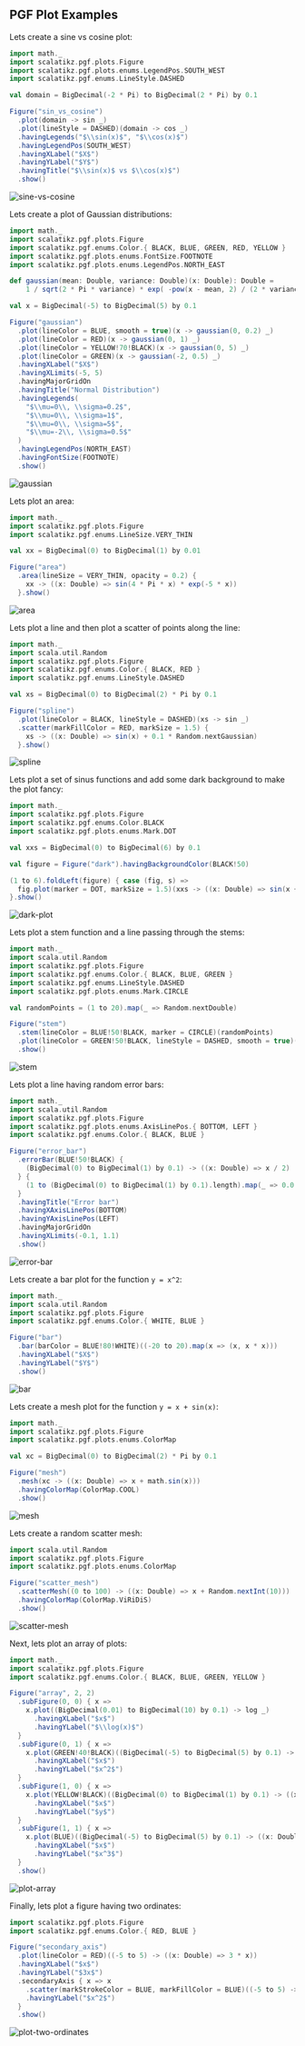 ## PGF Plot Examples

Lets create a sine vs cosine plot:

```scala
import math._
import scalatikz.pgf.plots.Figure
import scalatikz.pgf.plots.enums.LegendPos.SOUTH_WEST
import scalatikz.pgf.enums.LineStyle.DASHED

val domain = BigDecimal(-2 * Pi) to BigDecimal(2 * Pi) by 0.1

Figure("sin_vs_cosine")
  .plot(domain -> sin _)
  .plot(lineStyle = DASHED)(domain -> cos _)
  .havingLegends("$\\sin(x)$", "$\\cos(x)$")
  .havingLegendPos(SOUTH_WEST)
  .havingXLabel("$X$")
  .havingYLabel("$Y$")
  .havingTitle("$\\sin(x)$ vs $\\cos(x)$")
  .show()
```
 
![sine-vs-cosine](../images/sine_vs_cosine.png)

Lets create a plot of Gaussian distributions:

```scala
import math._
import scalatikz.pgf.plots.Figure
import scalatikz.pgf.enums.Color.{ BLACK, BLUE, GREEN, RED, YELLOW }
import scalatikz.pgf.plots.enums.FontSize.FOOTNOTE
import scalatikz.pgf.plots.enums.LegendPos.NORTH_EAST

def gaussian(mean: Double, variance: Double)(x: Double): Double =
    1 / sqrt(2 * Pi * variance) * exp( -pow(x - mean, 2) / (2 * variance))

val x = BigDecimal(-5) to BigDecimal(5) by 0.1

Figure("gaussian")
  .plot(lineColor = BLUE, smooth = true)(x -> gaussian(0, 0.2) _)
  .plot(lineColor = RED)(x -> gaussian(0, 1) _)
  .plot(lineColor = YELLOW!70!BLACK)(x -> gaussian(0, 5) _)
  .plot(lineColor = GREEN)(x -> gaussian(-2, 0.5) _)
  .havingXLabel("$X$")
  .havingXLimits(-5, 5)
  .havingMajorGridOn
  .havingTitle("Normal Distribution")
  .havingLegends(
    "$\\mu=0\\, \\sigma=0.2$",
    "$\\mu=0\\, \\sigma=1$",
    "$\\mu=0\\, \\sigma=5$",
    "$\\mu=-2\\, \\sigma=0.5$"
  )
  .havingLegendPos(NORTH_EAST)
  .havingFontSize(FOOTNOTE)
  .show()
```

![gaussian](../images/gaussian.png)

Lets plot an area:

```scala
import math._
import scalatikz.pgf.plots.Figure
import scalatikz.pgf.enums.LineSize.VERY_THIN

val xx = BigDecimal(0) to BigDecimal(1) by 0.01

Figure("area")
  .area(lineSize = VERY_THIN, opacity = 0.2) {
    xx -> ((x: Double) => sin(4 * Pi * x) * exp(-5 * x))
  }.show()
```

![area](../images/area.png)

Lets plot a line and then plot a scatter of points along the line:

```scala
import math._
import scala.util.Random
import scalatikz.pgf.plots.Figure
import scalatikz.pgf.enums.Color.{ BLACK, RED }
import scalatikz.pgf.enums.LineStyle.DASHED

val xs = BigDecimal(0) to BigDecimal(2) * Pi by 0.1

Figure("spline")
  .plot(lineColor = BLACK, lineStyle = DASHED)(xs -> sin _)
  .scatter(markFillColor = RED, markSize = 1.5) {
    xs -> ((x: Double) => sin(x) + 0.1 * Random.nextGaussian)
  }.show()
```

![spline](../images/spline.png)

Lets plot a set of sinus functions and add some dark background to make the plot fancy:

```scala
import math._
import scalatikz.pgf.plots.Figure
import scalatikz.pgf.enums.Color.BLACK
import scalatikz.pgf.plots.enums.Mark.DOT

val xxs = BigDecimal(0) to BigDecimal(6) by 0.1

val figure = Figure("dark").havingBackgroundColor(BLACK!50)

(1 to 6).foldLeft(figure) { case (fig, s) =>
  fig.plot(marker = DOT, markSize = 1.5)(xxs -> ((x: Double) => sin(x + s)))
}.show()
```

![dark-plot](../images/dark.png)

Lets plot a stem function and a line passing through the stems:

```scala
import math._
import scala.util.Random
import scalatikz.pgf.plots.Figure
import scalatikz.pgf.enums.Color.{ BLACK, BLUE, GREEN }
import scalatikz.pgf.enums.LineStyle.DASHED
import scalatikz.pgf.plots.enums.Mark.CIRCLE

val randomPoints = (1 to 20).map(_ => Random.nextDouble)

Figure("stem")
  .stem(lineColor = BLUE!50!BLACK, marker = CIRCLE)(randomPoints)
  .plot(lineColor = GREEN!50!BLACK, lineStyle = DASHED, smooth = true)(randomPoints)
  .show()
```

![stem](../images/stem.png)

Lets plot a line having random error bars:

```scala
import math._
import scala.util.Random
import scalatikz.pgf.plots.Figure
import scalatikz.pgf.plots.enums.AxisLinePos.{ BOTTOM, LEFT }
import scalatikz.pgf.enums.Color.{ BLACK, BLUE }

Figure("error_bar")
  .errorBar(BLUE!50!BLACK) {
    (BigDecimal(0) to BigDecimal(1) by 0.1) -> ((x: Double) => x / 2)
  } {
    (1 to (BigDecimal(0) to BigDecimal(1) by 0.1).length).map(_ => 0.0 -> scala.util.Random.nextDouble)
  }
  .havingTitle("Error bar")
  .havingXAxisLinePos(BOTTOM)
  .havingYAxisLinePos(LEFT)
  .havingMajorGridOn
  .havingXLimits(-0.1, 1.1)
  .show()
```

![error-bar](../images/error_bar.png)

Lets create a bar plot for the function `y = x^2`:

```scala
import math._
import scala.util.Random
import scalatikz.pgf.plots.Figure
import scalatikz.pgf.enums.Color.{ WHITE, BLUE }

Figure("bar")
  .bar(barColor = BLUE!80!WHITE)((-20 to 20).map(x => (x, x * x)))
  .havingXLabel("$X$")
  .havingYLabel("$Y$")
  .show()
```

![bar](../images/bar.png)

Lets create a mesh plot for the function `y = x + sin(x)`:

```scala
import math._
import scalatikz.pgf.plots.Figure
import scalatikz.pgf.plots.enums.ColorMap

val xc = BigDecimal(0) to BigDecimal(2) * Pi by 0.1

Figure("mesh")
  .mesh(xc -> ((x: Double) => x + math.sin(x)))
  .havingColorMap(ColorMap.COOL)
  .show()
```

![mesh](../images/mesh.png)

Lets create a random scatter mesh:

```scala
import scala.util.Random
import scalatikz.pgf.plots.Figure
import scalatikz.pgf.plots.enums.ColorMap

Figure("scatter_mesh")
  .scatterMesh((0 to 100) -> ((x: Double) => x + Random.nextInt(10)))
  .havingColorMap(ColorMap.ViRiDiS)
  .show()
```

![scatter-mesh](../images/scatter_mesh.png)

Next, lets plot an array of plots:

```scala
import math._
import scalatikz.pgf.plots.Figure
import scalatikz.pgf.enums.Color.{ BLACK, BLUE, GREEN, YELLOW }

Figure("array", 2, 2)
  .subFigure(0, 0) { x =>
    x.plot((BigDecimal(0.01) to BigDecimal(10) by 0.1) -> log _)
      .havingXLabel("$x$")
      .havingYLabel("$\\log(x)$")
  }
  .subFigure(0, 1) { x =>
    x.plot(GREEN!40!BLACK)((BigDecimal(-5) to BigDecimal(5) by 0.1) -> ((x: Double) => pow(x, 2)))
      .havingXLabel("$x$")
      .havingYLabel("$x^2$")
  }
  .subFigure(1, 0) { x =>
    x.plot(YELLOW!BLACK)((BigDecimal(0) to BigDecimal(1) by 0.1) -> ((x: Double) => x))
      .havingXLabel("$x$")
      .havingYLabel("$y$")
  }
  .subFigure(1, 1) { x =>
    x.plot(BLUE)((BigDecimal(-5) to BigDecimal(5) by 0.1) -> ((x: Double) => pow(x, 3)))
      .havingXLabel("$x$")
      .havingYLabel("$x^3$")
  }
  .show()
```

![plot-array](../images/array.png)

Finally, lets plot a figure having two ordinates:

```scala
import scalatikz.pgf.plots.Figure
import scalatikz.pgf.enums.Color.{ RED, BLUE }

Figure("secondary_axis")
  .plot(lineColor = RED)((-5 to 5) -> ((x: Double) => 3 * x))
  .havingXLabel("$x$")
  .havingYLabel("$3x$")
  .secondaryAxis { x => x
    .scatter(markStrokeColor = BLUE, markFillColor = BLUE)((-5 to 5) -> ((x: Double) => x * x))
    .havingYLabel("$x^2$")
  }
  .show()
```

![plot-two-ordinates](../images/secondary_axis.png)